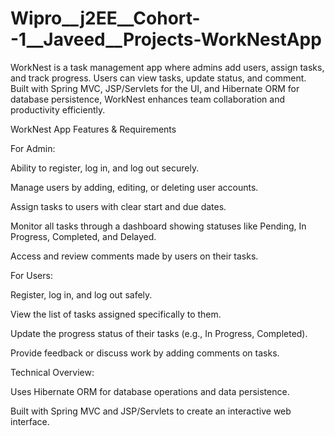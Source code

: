# Wipro__j2EE__Cohort--1__Javeed__Projects-WorkNestApp
WorkNest is a task management app where admins add users, assign tasks, and track progress. Users can view tasks, update status, and comment. Built with Spring MVC, JSP/Servlets for the UI, and Hibernate ORM for database persistence, WorkNest enhances team collaboration and productivity efficiently.


WorkNest App Features & Requirements

For Admin:

Ability to register, log in, and log out securely.

Manage users by adding, editing, or deleting user accounts.

Assign tasks to users with clear start and due dates.

Monitor all tasks through a dashboard showing statuses like Pending, In Progress, Completed, and Delayed.

Access and review comments made by users on their tasks.

For Users:

Register, log in, and log out safely.

View the list of tasks assigned specifically to them.

Update the progress status of their tasks (e.g., In Progress, Completed).

Provide feedback or discuss work by adding comments on tasks.

Technical Overview:

Uses Hibernate ORM for database operations and data persistence.

Built with Spring MVC and JSP/Servlets to create an interactive web interface.
